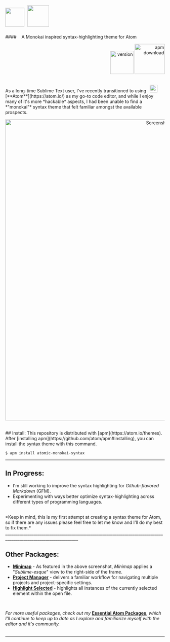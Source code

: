<img src="https://cloud.githubusercontent.com/assets/16360374/17991222/82596480-6af1-11e6-9c96-3e2996a8be5a.png" height="60"/>&nbsp;&nbsp;<img src="https://cloud.githubusercontent.com/assets/16360374/17991224/87b7c67e-6af1-11e6-9956-f7960d1a3f13.png" height="68"/>
------------------------------------------------------------------------------------------------------------------------
####&nbsp;&nbsp;&nbsp; A Monokai inspired syntax-highlighting theme for Atom 
<p align="right">
    <img src="https://img.shields.io/github/tag/jonsn0w/atomic-monokai-syntax.svg?maxAge=2592000" width="73" title="version">
    <img src="https://img.shields.io/apm/dm/atomic-monokai-syntax.svg?maxAge=2592000" width="95" title="apm download">
    </p>
<br>
  As a long-time Sublime Text user, I've recently transitioned to using &nbsp; <img src="https://cloud.githubusercontent.com/assets/16360374/17991222/82596480-6af1-11e6-9c96-3e2996a8be5a.png" width="24" height="24"/> [**Atom**](https://atom.io/) as my go-to code editor, and while I enjoy many of it's more *hackable* aspects, I had been unable to find a *"monokai"* syntax theme that felt familiar amongst the available prospects.  

  <br>
    <p align="center">
    <img src="https://cloud.githubusercontent.com/assets/16360374/17991247/af222646-6af1-11e6-9f00-61c81f9984e6.png" width="950" title="Screenshot">
    </p>
<br>
## Install:  
This repository is distributed with [apm](https://atom.io/themes). After [installing apm](https://github.com/atom/apm#installing), you can install the syntax theme with this command.

```
$ apm install atomic-monokai-syntax
```  
  
__________________________________________________________________________________________________________________
## In Progress:

  * I'm still working to improve the syntax highlighting for *Github-flavored Markdown* (GFM).  
  * Experimenting with ways better optimize syntax-highlighting across different types of programming languages.    

<br>
*Keep in mind, this is my first attempt at creating a syntax theme for Atom, so if there are any issues please feel free to let me know and I'll do my best to fix them.*  
__________________________________________________________________________________________________________________  

## Other Packages:

  * [**Minimap**](https://atom.io/packages/minimap) - As featured in the above screenshot, *Minimap* applies a "*Sublime-esque*"  view to the right-side of the frame.
  * [**Project Manager**](https://atom.io/packages/project-manager) - delivers a familiar workflow for navigating multiple projects and project-specific settings.
  * [**Highlight Selected**](https://atom.io/packages/highlight-selected) - highlights all instances of the currently selected element within the open file.

<br>  

*For more useful packages, check out my* [**Essential Atom Packages**](https://jonsn0w.github.io/projects/2016/08/22/essential-atom-packages.html), *which I'll continue to keep up to date as I explore and familiarize myself with the editor and it's community.*  
<br>
__________________________________________________________________________________________________________________  
